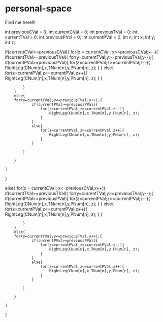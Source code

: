 # personal-space


Find me here!!!

int previousCVal = 0;
int currentCVal = 0;
int previousTVal = 0;
int currentTVal = 0;
int previousPVal = 0;
int currentPVal = 0;
int n;
int x;
int y;
int z;

if(currentCVal>=previousCVal){
	for(x = currentCVal; x>=previousCVal;x--){
		if(currentTVal>=previousTVal){
			for(y=currentTVal;y>=previousTVal;y--);{
				if(currentPVal>=previousPVal){
					for(z=currentPVal;z>=currentPVal;z--){
						RightLeg(CNum[n],x,TNum[n],y,PNum[n], z);
					}
				}
				else{
					for(z=currentPVal;z<=currentPVal;z++){
						RightLeg(CNum[n],x,TNum[n],y,PNum[n], z);
					}
				}			
			
			}
		}
		else{
		for(y=currentTVal;y<=previousTVal;y++);{
				if(currentPVal>=previousPVal){
					for(z=currentPVal;z>=currentPVal;z--){
						RightLeg(CNum[n],x,TNum[n],y,PNum[n], z);
					}
				}
				else{
					for(z=currentPVal;z<=currentPVal;z++){
						RightLeg(CNum[n],x,TNum[n],y,PNum[n], z);
					}
				}			
			
			}
		
		}

	}
}

else{
	for(x = currentCVal; x<=previousCVal;x++){
		if(currentTVal>=previousTVal){
			for(y=currentTVal;y>=previousTVal;y--);{
				if(currentPVal>=previousPVal){
					for(z=currentPVal;z>=currentPVal;z--){
						RightLeg(CNum[n],x,TNum[n],y,PNum[n], z);
					}
				}
				else{
					for(z=currentPVal;z<=currentPVal;z++){
						RightLeg(CNum[n],x,TNum[n],y,PNum[n], z);
					}
				}			
			
			}
		}
		else{
		for(y=currentTVal;y<=previousTVal;y++);{
				if(currentPVal>=previousPVal){
					for(z=currentPVal;z>=currentPVal;z--){
						RightLeg(CNum[n],x,TNum[n],y,PNum[n], z);
					}
				}
				else{
					for(z=currentPVal;z<=currentPVal;z++){
						RightLeg(CNum[n],x,TNum[n],y,PNum[n], z);
					}
				}			
			
			}
		
		}

	}
}
